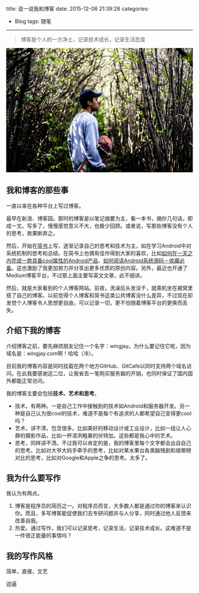 title: 说一说我和博客
date: 2015-12-06 21:39:28
categories:
  - Blog
tags: 随笔
---
> 博客是个人的一方净土，记录技术成长，记录生活态度

<!-- more -->

![说一说我和博客](/img/说一说我和博客.jpg)

## 我和博客的那些事
一直以来在各种平台上写过博客。

最早在新浪、博客园。那时的博客是以笔记摘要为主，看一本书，摘抄几句话，即成一文。写多了，慢慢感觉意义不大，也极少回顾。或者说，写那些博客没有个人的思考，故果断弃之。

然后，开始在[简书](http://www.jianshu.com/users/da333fd63fe5/latest_articles)上写，逐渐记录自己的思考和技术为主，如在学习Android中对系统机制的思考和总结。在简书上也偶有佳作得到大家的喜欢，比如[如何在一天之内完成一款具备cool属性的Android产品](http://www.jianshu.com/p/cf496fc408b2)、[如何阅读Android系统源码－收藏必备](http://www.jianshu.com/p/b3580904d298)。这也激励了我更加努力并分享出更多优质的原创内容。另外，最近也开通了Medium博客平台，不过那上面主要写英文文章，此不细讲。

然后，就是大家看到的个人博客网站。前夜，洗澡后头发没干，就乘机坐在被窝里搭了自己的博客。以前觉得个人博客和简书这类公共博客没什么差异，不过现在却发觉个人博客令人思想更自由，可以记录一切，更不怕随着博客平台的更换而丢失。


## 介绍下我的博客
介绍博客之前，要先麻烦朋友记住一个名字：wingjay。为什么要记住它呢，因为域名是：wingjay.com啊！哈哈（冷）。

目前我的博客内容是同时挂载在两个地方GitHub、GitCafe以同时支持两个域名访问。在此我要感谢这二位，让我省去一笔购买服务器的开销，也同时保证了国内国外都能正常访问。

我的博客主要会包括**技术、艺术和思考**。

 - 技术，有两种。一是自己工作中接触到的技术如Android和服务器开发。另一种是自己认为很cool的技术，难道不是每个有追求的人都希望自己变得更cool吗？
 - 艺术，讲不清，包含很多。比如美好的移动设计或工业设计，比如一组让人心静的摄影作品，比如一杯凛冽粗暴的伏特加。这些都是我心中的艺术。
 - 思考，同样讲不清。不过我可以肯定的是，我的博客里每个文字都会出自自己的思考。比如对大爷大妈手牵手的思考，比如对某水果台各类脑残剧和琅琊榜对比的思考，比如对Google和Apple之争的思考。太多了。

## 我为什么要写作
我认为有两点。

1. 博客是程序员的简历之一。对程序员而言，大多数人都是通过你的博客来认识你。而且，多写博客能促使我们去专研问题并与人分享，同时通过他人反馈来改善自我。
2. 热爱。通过写作，我们可以记录思考，记录生活，记录技术成长。这难道不是一件很正能量的事情吗？

## 我的写作风格
简单，直接，文艺




逗逼
